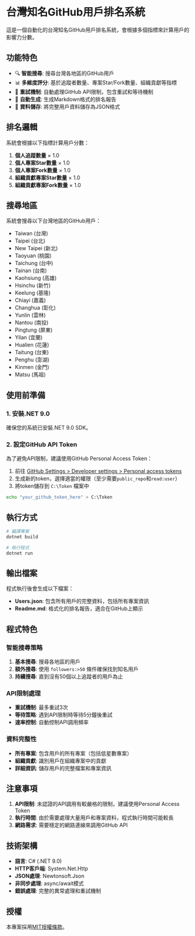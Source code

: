 # 台灣知名GitHub用戶排名系統

這是一個自動化的台灣知名GitHub用戶排名系統，會根據多個指標來計算用戶的影響力分數。

## 功能特色

- 🔍 **智能搜尋**: 搜尋台灣各地區的GitHub用戶
- 📊 **多維度評分**: 基於追蹤者數量、專案Star/Fork數量、組織貢獻等指標
- 🔄 **重試機制**: 自動處理GitHub API限制，包含重試和等待機制
- 📝 **自動生成**: 生成Markdown格式的排名報告
- 💾 **資料儲存**: 將完整用戶資料儲存為JSON格式

## 排名邏輯

系統會根據以下指標計算用戶分數：

1. **個人追蹤數量** × 1.0
2. **個人專案Star數量** × 1.0
3. **個人專案Fork數量** × 1.0
4. **組織貢獻專案Star數量** × 1.0
5. **組織貢獻專案Fork數量** × 1.0

## 搜尋地區

系統會搜尋以下台灣地區的GitHub用戶：

- Taiwan (台灣)
- Taipei (台北)
- New Taipei (新北)
- Taoyuan (桃園)
- Taichung (台中)
- Tainan (台南)
- Kaohsiung (高雄)
- Hsinchu (新竹)
- Keelung (基隆)
- Chiayi (嘉義)
- Changhua (彰化)
- Yunlin (雲林)
- Nantou (南投)
- Pingtung (屏東)
- Yilan (宜蘭)
- Hualien (花蓮)
- Taitung (台東)
- Penghu (澎湖)
- Kinmen (金門)
- Matsu (馬祖)

## 使用前準備

### 1. 安裝.NET 9.0

確保您的系統已安裝.NET 9.0 SDK。

### 2. 設定GitHub API Token

為了避免API限制，建議使用GitHub Personal Access Token：

1. 前往 [GitHub Settings > Developer settings > Personal access tokens](https://github.com/settings/tokens)
2. 生成新的token，選擇適當的權限（至少需要`public_repo`和`read:user`）
3. 將token儲存到 `C:\Token` 檔案中

```bash
echo "your_github_token_here" > C:\Token
```

## 執行方式

```bash
# 編譯專案
dotnet build

# 執行程式
dotnet run
```

## 輸出檔案

程式執行後會生成以下檔案：

- **Users.json**: 包含所有用戶的完整資料，包括所有專案資訊
- **Readme.md**: 格式化的排名報告，適合在GitHub上顯示

## 程式特色

### 智能搜尋策略

1. **基本搜尋**: 搜尋各地區的用戶
2. **額外搜尋**: 使用 `followers:>50` 條件確保找到知名用戶
3. **持續搜尋**: 直到沒有50個以上追蹤者的用戶為止

### API限制處理

- **重試機制**: 最多重試3次
- **等待策略**: 遇到API限制時等待5分鐘後重試
- **速率控制**: 自動控制API調用頻率

### 資料完整性

- **所有專案**: 包含用戶的所有專案（包括低星數專案）
- **組織貢獻**: 識別用戶在組織專案中的貢獻
- **詳細資訊**: 儲存用戶的完整檔案和專案資訊

## 注意事項

1. **API限制**: 未認證的API調用有較嚴格的限制，建議使用Personal Access Token
2. **執行時間**: 由於需要處理大量用戶和專案資料，程式執行時間可能較長
3. **網路需求**: 需要穩定的網路連線來調用GitHub API

## 技術架構

- **語言**: C# (.NET 9.0)
- **HTTP客戶端**: System.Net.Http
- **JSON處理**: Newtonsoft.Json
- **非同步處理**: async/await模式
- **錯誤處理**: 完整的異常處理和重試機制

## 授權

本專案採用[MIT授權條款](/LICENSE)。
